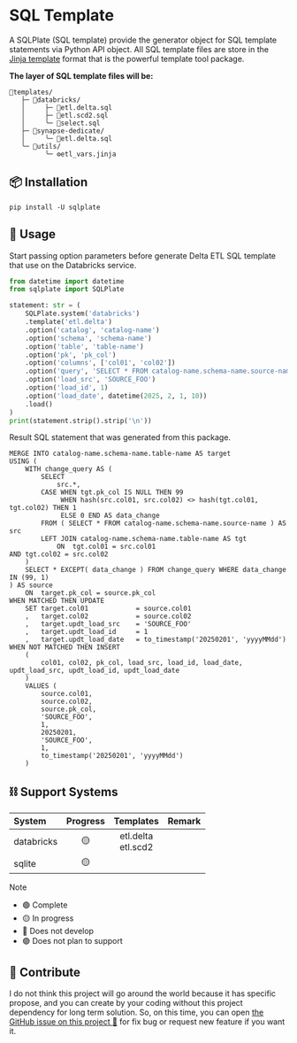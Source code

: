# SQL Template

A SQLPlate (SQL template) provide the generator object for SQL template statements
via Python API object.
All SQL template files are store in the [Jinja template](https://jinja.palletsprojects.com/en/stable/templates/)
format that is the powerful template tool package.

**The layer of SQL template files will be:**

```text
📂templates/
   ├─ 📂databricks/
   │     ├─ 📜etl.delta.sql
   │     ├─ 📜etl.scd2.sql
   │     ╰─ 📜select.sql
   ├─ 📂synapse-dedicate/
   │     ╰─ 📜etl.delta.sql
   ╰─ 📂utils/
         ╰─ ⚙️etl_vars.jinja
```

## :package: Installation

```shell
pip install -U sqlplate
```

## :fork_and_knife: Usage

Start passing option parameters before generate Delta ETL SQL template that use
on the Databricks service.

```python
from datetime import datetime
from sqlplate import SQLPlate

statement: str = (
    SQLPlate.system('databricks')
    .template('etl.delta')
    .option('catalog', 'catalog-name')
    .option('schema', 'schema-name')
    .option('table', 'table-name')
    .option('pk', 'pk_col')
    .option('columns', ['col01', 'col02'])
    .option('query', 'SELECT * FROM catalog-name.schema-name.source-name')
    .option('load_src', 'SOURCE_FOO')
    .option('load_id', 1)
    .option('load_date', datetime(2025, 2, 1, 10))
    .load()
)
print(statement.strip().strip('\n'))
```

Result SQL statement that was generated from this package.

```text
MERGE INTO catalog-name.schema-name.table-name AS target
USING (
    WITH change_query AS (
        SELECT
            src.*,
        CASE WHEN tgt.pk_col IS NULL THEN 99
             WHEN hash(src.col01, src.col02) <> hash(tgt.col01, tgt.col02) THEN 1
             ELSE 0 END AS data_change
        FROM ( SELECT * FROM catalog-name.schema-name.source-name ) AS src
        LEFT JOIN catalog-name.schema-name.table-name AS tgt
            ON  tgt.col01 = src.col01
AND tgt.col02 = src.col02
    )
    SELECT * EXCEPT( data_change ) FROM change_query WHERE data_change IN (99, 1)
) AS source
    ON  target.pk_col = source.pk_col
WHEN MATCHED THEN UPDATE
    SET target.col01            = source.col01
    ,   target.col02            = source.col02
    ,   target.updt_load_src    = 'SOURCE_FOO'
    ,   target.updt_load_id     = 1
    ,   target.updt_load_date   = to_timestamp('20250201', 'yyyyMMdd')
WHEN NOT MATCHED THEN INSERT
    (
        col01, col02, pk_col, load_src, load_id, load_date, updt_load_src, updt_load_id, updt_load_date
    )
    VALUES (
        source.col01,
        source.col02,
        source.pk_col,
        'SOURCE_FOO',
        1,
        20250201,
        'SOURCE_FOO',
        1,
        to_timestamp('20250201', 'yyyyMMdd')
    )
```

## :chains: Support Systems

| System     | Progress |       Templates       | Remark  |
|:-----------|:--------:|:---------------------:|---------|
| databricks |    🟡    | etl.delta<br>etl.scd2 |         |
| sqlite     |    🟡    |                       |         |

> [!NOTE]
> - 🟢 Complete
> - 🟡 In progress
> - 🔴 Does not develop
> - 🟣 Does not plan to support

## :speech_balloon: Contribute

I do not think this project will go around the world because it has specific propose,
and you can create by your coding without this project dependency for long term
solution. So, on this time, you can open [the GitHub issue on this project :raised_hands:](https://github.com/korawica/sqlplate/issues)
for fix bug or request new feature if you want it.
